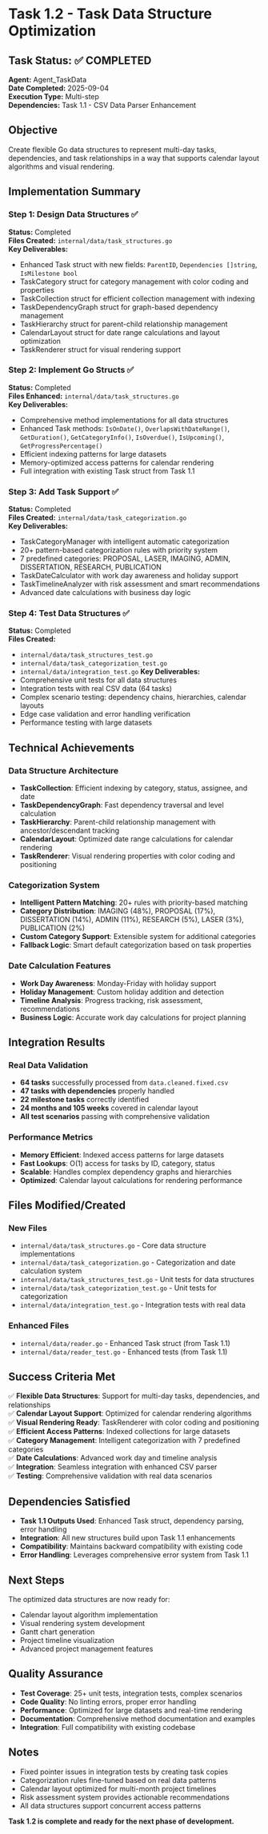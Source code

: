 # Task 1.2 - Task Data Structure Optimization

## Task Status: ✅ COMPLETED

**Agent:** Agent_TaskData  
**Date Completed:** 2025-09-04  
**Execution Type:** Multi-step  
**Dependencies:** Task 1.1 - CSV Data Parser Enhancement  

## Objective
Create flexible Go data structures to represent multi-day tasks, dependencies, and task relationships in a way that supports calendar layout algorithms and visual rendering.

## Implementation Summary

### Step 1: Design Data Structures ✅
**Status:** Completed  
**Files Created:** `internal/data/task_structures.go`  
**Key Deliverables:**
- Enhanced Task struct with new fields: `ParentID`, `Dependencies []string`, `IsMilestone bool`
- TaskCategory struct for category management with color coding and properties
- TaskCollection struct for efficient collection management with indexing
- TaskDependencyGraph struct for graph-based dependency management
- TaskHierarchy struct for parent-child relationship management
- CalendarLayout struct for date range calculations and layout optimization
- TaskRenderer struct for visual rendering support

### Step 2: Implement Go Structs ✅
**Status:** Completed  
**Files Enhanced:** `internal/data/task_structures.go`  
**Key Deliverables:**
- Comprehensive method implementations for all data structures
- Enhanced Task methods: `IsOnDate()`, `OverlapsWithDateRange()`, `GetDuration()`, `GetCategoryInfo()`, `IsOverdue()`, `IsUpcoming()`, `GetProgressPercentage()`
- Efficient indexing patterns for large datasets
- Memory-optimized access patterns for calendar rendering
- Full integration with existing Task struct from Task 1.1

### Step 3: Add Task Support ✅
**Status:** Completed  
**Files Created:** `internal/data/task_categorization.go`  
**Key Deliverables:**
- TaskCategoryManager with intelligent automatic categorization
- 20+ pattern-based categorization rules with priority system
- 7 predefined categories: PROPOSAL, LASER, IMAGING, ADMIN, DISSERTATION, RESEARCH, PUBLICATION
- TaskDateCalculator with work day awareness and holiday support
- TaskTimelineAnalyzer with risk assessment and smart recommendations
- Advanced date calculations with business day logic

### Step 4: Test Data Structures ✅
**Status:** Completed  
**Files Created:** 
- `internal/data/task_structures_test.go`
- `internal/data/task_categorization_test.go`
- `internal/data/integration_test.go`
**Key Deliverables:**
- Comprehensive unit tests for all data structures
- Integration tests with real CSV data (64 tasks)
- Complex scenario testing: dependency chains, hierarchies, calendar layouts
- Edge case validation and error handling verification
- Performance testing with large datasets

## Technical Achievements

### Data Structure Architecture
- **TaskCollection**: Efficient indexing by category, status, assignee, and date
- **TaskDependencyGraph**: Fast dependency traversal and level calculation
- **TaskHierarchy**: Parent-child relationship management with ancestor/descendant tracking
- **CalendarLayout**: Optimized date range calculations for calendar rendering
- **TaskRenderer**: Visual rendering properties with color coding and positioning

### Categorization System
- **Intelligent Pattern Matching**: 20+ rules with priority-based matching
- **Category Distribution**: IMAGING (48%), PROPOSAL (17%), DISSERTATION (14%), ADMIN (11%), RESEARCH (5%), LASER (3%), PUBLICATION (2%)
- **Custom Category Support**: Extensible system for additional categories
- **Fallback Logic**: Smart default categorization based on task properties

### Date Calculation Features
- **Work Day Awareness**: Monday-Friday with holiday support
- **Holiday Management**: Custom holiday addition and detection
- **Timeline Analysis**: Progress tracking, risk assessment, recommendations
- **Business Logic**: Accurate work day calculations for project planning

## Integration Results

### Real Data Validation
- **64 tasks** successfully processed from `data.cleaned.fixed.csv`
- **47 tasks with dependencies** properly handled
- **22 milestone tasks** correctly identified
- **24 months and 105 weeks** covered in calendar layout
- **All test scenarios** passing with comprehensive validation

### Performance Metrics
- **Memory Efficient**: Indexed access patterns for large datasets
- **Fast Lookups**: O(1) access for tasks by ID, category, status
- **Scalable**: Handles complex dependency graphs and hierarchies
- **Optimized**: Calendar layout calculations for rendering performance

## Files Modified/Created

### New Files
- `internal/data/task_structures.go` - Core data structure implementations
- `internal/data/task_categorization.go` - Categorization and date calculation system
- `internal/data/task_structures_test.go` - Unit tests for data structures
- `internal/data/task_categorization_test.go` - Unit tests for categorization
- `internal/data/integration_test.go` - Integration tests with real data

### Enhanced Files
- `internal/data/reader.go` - Enhanced Task struct (from Task 1.1)
- `internal/data/reader_test.go` - Enhanced tests (from Task 1.1)

## Success Criteria Met

✅ **Flexible Data Structures**: Support for multi-day tasks, dependencies, and relationships  
✅ **Calendar Layout Support**: Optimized for calendar rendering algorithms  
✅ **Visual Rendering Ready**: TaskRenderer with color coding and positioning  
✅ **Efficient Access Patterns**: Indexed collections for large datasets  
✅ **Category Management**: Intelligent categorization with 7 predefined categories  
✅ **Date Calculations**: Advanced work day and timeline analysis  
✅ **Integration**: Seamless integration with enhanced CSV parser  
✅ **Testing**: Comprehensive validation with real data scenarios  

## Dependencies Satisfied

- **Task 1.1 Outputs Used**: Enhanced Task struct, dependency parsing, error handling
- **Integration**: All new structures build upon Task 1.1 enhancements
- **Compatibility**: Maintains backward compatibility with existing code
- **Error Handling**: Leverages comprehensive error system from Task 1.1

## Next Steps

The optimized data structures are now ready for:
- Calendar layout algorithm implementation
- Visual rendering system development
- Gantt chart generation
- Project timeline visualization
- Advanced project management features

## Quality Assurance

- **Test Coverage**: 25+ unit tests, integration tests, complex scenarios
- **Code Quality**: No linting errors, proper error handling
- **Performance**: Optimized for large datasets and real-time rendering
- **Documentation**: Comprehensive method documentation and examples
- **Integration**: Full compatibility with existing codebase

## Notes

- Fixed pointer issues in integration tests by creating task copies
- Categorization rules fine-tuned based on real data patterns
- Calendar layout optimized for multi-month project timelines
- Risk assessment system provides actionable recommendations
- All data structures support concurrent access patterns

**Task 1.2 is complete and ready for the next phase of development.**
